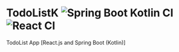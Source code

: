# TodoListK ![Spring Boot Kotlin CI](https://github.com/k0siara/TodoListK/workflows/Spring%20Boot%20Kotlin%20CI/badge.svg) ![React CI](https://github.com/k0siara/TodoListK/workflows/React%20CI/badge.svg)
TodoList App [React.js and Spring Boot (Kotlin)]

